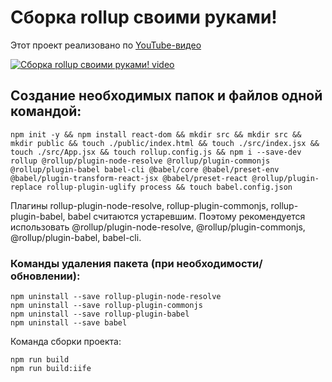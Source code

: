 # Сборка rollup своими руками!
Этот проект реализовано по [YouTube-видео](https://youtu.be/DXNQTd0mpIg)

[![Сборка rollup своими руками! video](https://img.youtube.com/vi/DXNQTd0mpIg/0.jpg)](https://youtu.be/DXNQTd0mpIg "Сборка rollup своими руками!")

## Создание необходимых папок и файлов одной командой:

`npm init -y && npm install react-dom && mkdir src && mkdir src && mkdir public && touch ./public/index.html && touch ./src/index.jsx && touch ./src/App.jsx && touch rollup.config.js && npm i --save-dev rollup @rollup/plugin-node-resolve @rollup/plugin-commonjs @rollup/plugin-babel babel-cli @babel/core @babel/preset-env @babel/plugin-transform-react-jsx @babel/preset-react @rollup/plugin-replace rollup-plugin-uglify process && touch babel.config.json`

Плагины rollup-plugin-node-resolve, rollup-plugin-commonjs, rollup-plugin-babel, babel считаются устаревшим. Поэтому рекомендуется использовать @rollup/plugin-node-resolve, @rollup/plugin-commonjs, @rollup/plugin-babel, babel-cli.

### Команды удаления пакета (при необходимости/обновлении):

```
npm uninstall --save rollup-plugin-node-resolve
npm uninstall --save rollup-plugin-commonjs
npm uninstall --save rollup-plugin-babel
npm uninstall --save babel
```

Команда сборки проекта:

```
npm run build
npm run build:iife
```
